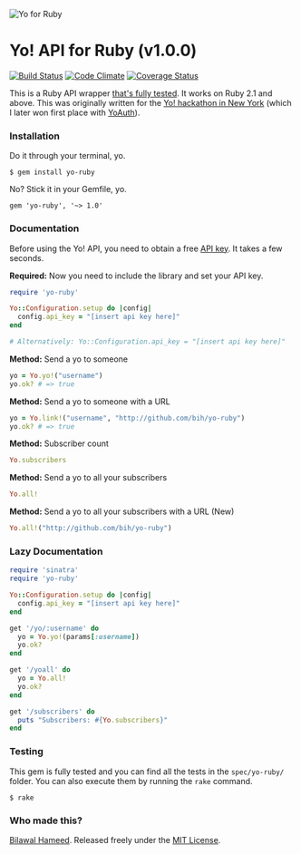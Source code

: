 ![Yo for Ruby](http://i.imgur.com/N0L8m9P.png)

# Yo! API for Ruby (v1.0.0)

[![Build Status](https://travis-ci.org/bih/yo-ruby.svg?branch=master)](https://travis-ci.org/bih/yo-ruby)
[![Code Climate](https://codeclimate.com/github/bih/yo-ruby/badges/gpa.svg)](https://codeclimate.com/github/bih/yo-ruby)
[![Coverage Status](https://coveralls.io/repos/github/bih/yo-ruby/badge.svg?branch=master)](https://coveralls.io/github/bih/yo-ruby?branch=master)

This is a Ruby API wrapper [that's fully tested](https://travis-ci.org/bih/yo-ruby). It works on Ruby 2.1 and above. This was originally written for the [Yo! hackathon in New York](http://www.eventbrite.com/e/yo-hackathon-nyc-2-letters-2-hours-ready-set-yo-tickets-12145608843?aff=eorg) (which I later won first place with [YoAuth](http://yoauth.herokuapp.com)).


### Installation

Do it through your terminal, yo.

```
$ gem install yo-ruby
```

No? Stick it in your Gemfile, yo.

```
gem 'yo-ruby', '~> 1.0'
```

### Documentation

Before using the Yo! API, you need to obtain a free [API key](http://dev.justyo.co/). It takes a few seconds.

**Required:** Now you need to include the library and set your API key.

```ruby
require 'yo-ruby'

Yo::Configuration.setup do |config|
  config.api_key = "[insert api key here]"
end

# Alternatively: Yo::Configuration.api_key = "[insert api key here]"
```

**Method:** Send a yo to someone

```ruby
yo = Yo.yo!("username")
yo.ok? # => true
```

**Method:** Send a yo to someone with a URL

```ruby
yo = Yo.link!("username", "http://github.com/bih/yo-ruby")
yo.ok? # => true
```

**Method:** Subscriber count

```ruby
Yo.subscribers
```

**Method:** Send a yo to all your subscribers

```ruby
Yo.all!
```


**Method:** Send a yo to all your subscribers with a URL (New)

```ruby
Yo.all!("http://github.com/bih/yo-ruby")
```

### Lazy Documentation
```ruby
require 'sinatra'
require 'yo-ruby'

Yo::Configuration.setup do |config|
  config.api_key = "[insert api key here]"
end

get '/yo/:username' do
  yo = Yo.yo!(params[:username])
  yo.ok?
end

get '/yoall' do
  yo = Yo.all!
  yo.ok?
end

get '/subscribers' do
  puts "Subscribers: #{Yo.subscribers}"
end
```

### Testing

This gem is fully tested and you can find all the tests in the `spec/yo-ruby/` folder.
You can also execute them by running the `rake` command.

```
$ rake
```

### Who made this?
[Bilawal Hameed](http://github.com/bih). Released freely under the [MIT License](http://bih.mit-license.org/).
